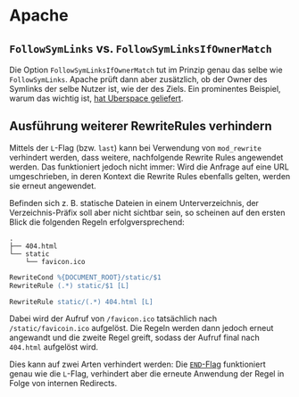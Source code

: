 # Apache

## `FollowSymLinks` vs. `FollowSymLinksIfOwnerMatch`
Die Option `FollowSymLinksIfOwnerMatch` tut im Prinzip genau das selbe wie `FollowSymLinks`. Apache prüft dann aber zusätzlich, ob der Owner des Symlinks der selbe Nutzer ist, wie der des Ziels. Ein prominentes Beispiel, warum das wichtig ist, [hat Uberspace geliefert](https://blog.jonaspasche.com/2014/07/11/followsymlinks-vs-symlinksifownermatch/).

## Ausführung weiterer RewriteRules verhindern
Mittels der `L`-Flag (bzw. `last`) kann bei Verwendung von `mod_rewrite` verhindert werden, dass weitere, nachfolgende Rewrite Rules angewendet werden. Das funktioniert jedoch nicht immer: Wird die Anfrage auf eine URL umgeschrieben, in deren Kontext die Rewrite Rules ebenfalls gelten, werden sie erneut angewendet.

Befinden sich z. B. statische Dateien in einem Unterverzeichnis, der Verzeichnis-Präfix soll aber nicht sichtbar sein, so scheinen auf den ersten Blick die folgenden Regeln erfolgversprechend:

```
.
├── 404.html
└── static
    └── favicon.ico
```

```apache
RewriteCond %{DOCUMENT_ROOT}/static/$1
RewriteRule (.*) static/$1 [L]

RewriteRule static/(.*) 404.html [L]
```

Dabei wird der Aufruf von `/favicon.ico` tatsächlich nach `/static/favicoin.ico` aufgelöst. Die Regeln werden dann jedoch erneut angewandt und die zweite Regel greift, sodass der Aufruf final nach `404.html` aufgelöst wird.

Dies kann auf zwei Arten verhindert werden: Die [`END`-Flag](http://httpd.apache.org/docs/current/rewrite/flags.html#flag_end) funktioniert genau wie die `L`-Flag, verhindert aber die erneute Anwendung der Regel in Folge von internen Redirects.
